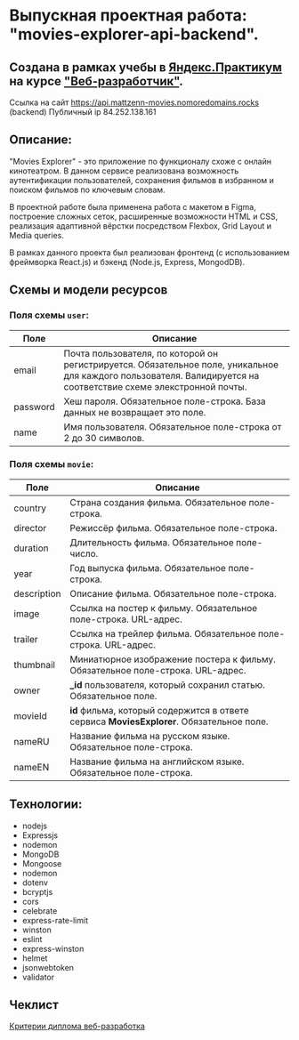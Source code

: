 # Выпускная проектная работа: "movies-explorer-api-backend".

## Создана в рамках учебы в [Яндекс.Практикум](https://praktikum.yandex.ru/) на курсе ["Веб-разработчик"](https://praktikum.yandex.ru/web/).

 Ссылка на сайт https://api.mattzenn-movies.nomoredomains.rocks (backend)
 Публичный ip 84.252.138.161

## Описание:

"Movies Explorer" - это приложение по функционалу схоже с онлайн кинотеатром. В данном сервисе
реализована возможность аутентификации пользователей, сохранения фильмов в избранном и поиском фильмов по ключевым словам.

В проектной работе была применена работа с макетом в Figma, построение сложных сеток, расширенные возможности HTML и CSS, реализация адаптивной вёрстки посредством Flexbox, Grid Layout и Media queries.

В рамках данного проекта был реализован фронтенд (с использованием фреймворка React.js) и бэкенд (Node.js, Express, MongodDB).

## Схемы и модели ресурсов

### Поля схемы `user`:

Поле | Описание
-----|------------
email | Почта пользователя, по которой он регистрируется. Обязательное поле, уникальное для каждого пользователя. Валидируется на соответствие схеме элекстронной почты.
password | Хеш пароля. Обязательное поле-строка. База данных не возвращает это поле.
name | Имя пользователя. Обязательное поле-строка от 2 до 30 символов.

### Поля схемы `movie`:

Поле | Описание
-----|------------
country | Страна создания фильма. Обязательное поле-строка.
director | Режиссёр фильма. Обязательное поле-строка.
duration | Длительность фильма. Обязательное поле-число.
year | Год выпуска фильма. Обязательное поле-строка.
description | Описание фильма. Обязательное поле-строка.
image | Cсылка на постер к фильму. Обязательное поле-строка. URL-адрес.
trailer | Cсылка на трейлер фильма. Обязательное поле-строка. URL-адрес.
thumbnail | Миниатюрное изображение постера к фильму. Обязательное поле-строка. URL-адрес.
owner | **_id** пользователя, который сохранил статью. Обязательное поле.
movieId | **id** фильма, который содержится в ответе сервиса **MoviesExplorer**. Обязательное поле.
nameRU | Название фильма на русском языке. Обязательное поле-строка.
nameEN | Название фильма на английском языке. Обязательное поле-строка.

## Технологии:

* nodejs 
* Expressjs
* nodemon 
* MongoDB
* Mongoose
* nodemon
* dotenv
* bcryptjs
* cors
* celebrate
* express-rate-limit
* winston
* eslint
* express-winston
* helmet
* jsonwebtoken
* validator

## Чеклист

[Критерии диплома веб-разработка](https://code.s3.yandex.net/web-developer/static/new-program/web-diploma-criteria-2.0/index.html) 

